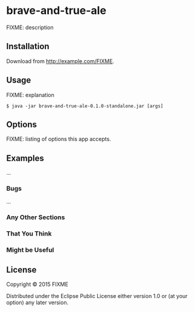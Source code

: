 # brave-and-true-ale

FIXME: description

## Installation

Download from http://example.com/FIXME.

## Usage

FIXME: explanation

    $ java -jar brave-and-true-ale-0.1.0-standalone.jar [args]

## Options

FIXME: listing of options this app accepts.

## Examples

...

### Bugs

...

### Any Other Sections
### That You Think
### Might be Useful

## License

Copyright © 2015 FIXME

Distributed under the Eclipse Public License either version 1.0 or (at
your option) any later version.
